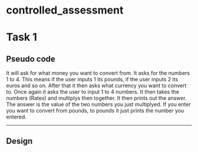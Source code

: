 controlled_assessment
=====================

Task 1
=====================

Pseudo code
---------------------

It will ask for what money you want to convert from.
It asks for the numbers 1 to 4.
This means if the user inputs 1 its pounds, if the user inputs 2 its euros and so on.
After that it then asks what currency you want to convert to.
Once again it asks the user to input 1 to 4 numbers.
It then takes the numbers (Rates) and multiplys then together.
It then prints out the answer.
The answer is the value of the two numbers you just multiplyed.
If you enter you want to convert from pounds, to pounds it just prints the number you entered.

---------------------

Design 
---------------------


